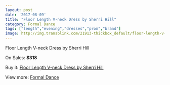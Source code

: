 ```yaml
---
layout: post
date: '2017-08-09'
title: "Floor Length V-neck Dress by Sherri Hill"
category: Formal Dance
tags: ["length","evening","dresses","prom","brand"]
image: http://img.transblink.com/21913-thickbox_default/floor-length-v-neck-dress-by-sherri-hill.jpg
---
```

Floor Length V-neck Dress by Sherri Hill

On Sales: **$318**
<a href="https://www.transblink.com/en/formal-dance/6945-floor-length-v-neck-dress-by-sherri-hill.html"><amp-img layout="responsive" width="600" height="600" src="//img.transblink.com/21913-thickbox_default/floor-length-v-neck-dress-by-sherri-hill.jpg" alt="Floor Length V-neck Dress by Sherri Hill 0" /></a>
<a href="https://www.transblink.com/en/formal-dance/6945-floor-length-v-neck-dress-by-sherri-hill.html"><amp-img layout="responsive" width="600" height="600" src="//img.transblink.com/21915-thickbox_default/floor-length-v-neck-dress-by-sherri-hill.jpg" alt="Floor Length V-neck Dress by Sherri Hill 1" /></a>
<a href="https://www.transblink.com/en/formal-dance/6945-floor-length-v-neck-dress-by-sherri-hill.html"><amp-img layout="responsive" width="600" height="600" src="//img.transblink.com/21914-thickbox_default/floor-length-v-neck-dress-by-sherri-hill.jpg" alt="Floor Length V-neck Dress by Sherri Hill 2" /></a>

Buy it: [Floor Length V-neck Dress by Sherri Hill](https://www.transblink.com/en/formal-dance/6945-floor-length-v-neck-dress-by-sherri-hill.html "Floor Length V-neck Dress by Sherri Hill")

View more: [Formal Dance](https://www.transblink.com/en/6-formal-dance "Formal Dance")